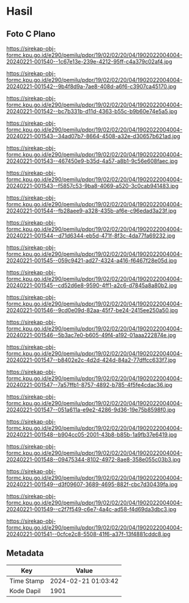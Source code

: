 # Hasil

## Foto C Plano

https://sirekap-obj-formc.kpu.go.id/e290/pemilu/pdpr/19/02/02/20/04/1902022004004-20240221-001540--1c67e13e-239e-4212-95ff-c4a379c02af4.jpg

https://sirekap-obj-formc.kpu.go.id/e290/pemilu/pdpr/19/02/02/20/04/1902022004004-20240221-001542--9b4f8d9a-7ae8-408d-a6f6-c3907ca45170.jpg

https://sirekap-obj-formc.kpu.go.id/e290/pemilu/pdpr/19/02/02/20/04/1902022004004-20240221-001542--bc7b331b-d11d-4363-b55c-b9b60e74e5a5.jpg

https://sirekap-obj-formc.kpu.go.id/e290/pemilu/pdpr/19/02/02/20/04/1902022004004-20240221-001543--34ad07b7-8664-4508-a32e-d30657b621ad.jpg

https://sirekap-obj-formc.kpu.go.id/e290/pemilu/pdpr/19/02/02/20/04/1902022004004-20240221-001543--467450e9-b35d-4a57-a8b1-9c56e608faec.jpg

https://sirekap-obj-formc.kpu.go.id/e290/pemilu/pdpr/19/02/02/20/04/1902022004004-20240221-001543--f5857c53-9ba8-4069-a520-3c0cab941483.jpg

https://sirekap-obj-formc.kpu.go.id/e290/pemilu/pdpr/19/02/02/20/04/1902022004004-20240221-001544--fb28aee9-a328-435b-af6e-c96edad3a23f.jpg

https://sirekap-obj-formc.kpu.go.id/e290/pemilu/pdpr/19/02/02/20/04/1902022004004-20240221-001544--d71d6344-eb5d-471f-8f3c-4da77fa69232.jpg

https://sirekap-obj-formc.kpu.go.id/e290/pemilu/pdpr/19/02/02/20/04/1902022004004-20240221-001545--059c9421-ad27-4324-a416-f6467f28e05d.jpg

https://sirekap-obj-formc.kpu.go.id/e290/pemilu/pdpr/19/02/02/20/04/1902022004004-20240221-001545--cd52d6e8-9590-4ff1-a2c6-d7845a8a80b2.jpg

https://sirekap-obj-formc.kpu.go.id/e290/pemilu/pdpr/19/02/02/20/04/1902022004004-20240221-001546--9cd0e09d-82aa-45f7-be24-2415ee250a50.jpg

https://sirekap-obj-formc.kpu.go.id/e290/pemilu/pdpr/19/02/02/20/04/1902022004004-20240221-001546--5b3ac7e0-b605-49f4-a192-01aaa222874e.jpg

https://sirekap-obj-formc.kpu.go.id/e290/pemilu/pdpr/19/02/02/20/04/1902022004004-20240221-001547--b8402e2c-4d2d-424d-84a2-77dffcc633f7.jpg

https://sirekap-obj-formc.kpu.go.id/e290/pemilu/pdpr/19/02/02/20/04/1902022004004-20240221-001547--7a57ffb1-8757-4892-b785-4f5fe4cdac36.jpg

https://sirekap-obj-formc.kpu.go.id/e290/pemilu/pdpr/19/02/02/20/04/1902022004004-20240221-001547--051a611a-e9e2-4286-9d36-19e75b8598f0.jpg

https://sirekap-obj-formc.kpu.go.id/e290/pemilu/pdpr/19/02/02/20/04/1902022004004-20240221-001548--b904cc05-2001-43b8-b85b-1a9fb37e6419.jpg

https://sirekap-obj-formc.kpu.go.id/e290/pemilu/pdpr/19/02/02/20/04/1902022004004-20240221-001548--09475344-8102-4972-8ae8-358e055c03b3.jpg

https://sirekap-obj-formc.kpu.go.id/e290/pemilu/pdpr/19/02/02/20/04/1902022004004-20240221-001549--d3f09607-3689-4695-882f-cbc7d30439fa.jpg

https://sirekap-obj-formc.kpu.go.id/e290/pemilu/pdpr/19/02/02/20/04/1902022004004-20240221-001549--c2f7f549-c6e7-4a4c-ad58-f4d69da3dbc3.jpg

https://sirekap-obj-formc.kpu.go.id/e290/pemilu/pdpr/19/02/02/20/04/1902022004004-20240221-001541--0cfce2c8-5508-41f6-a37f-13f4881cddc8.jpg


## Metadata

| Key        | Value               |
| ---------- | ------------------- |
| Time Stamp | 2024-02-21 01:03:42 |
| Kode Dapil | 1901                |



